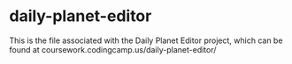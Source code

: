 # daily-planet-editor

This is the file associated with the Daily Planet Editor project, which can be found at coursework.codingcamp.us/daily-planet-editor/
